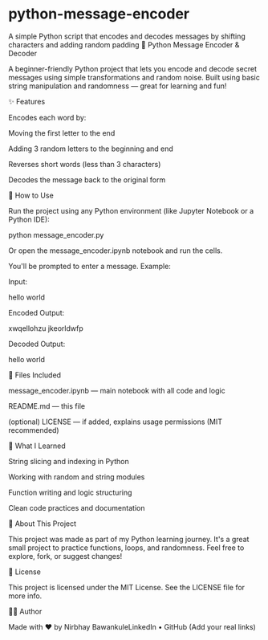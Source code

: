 # python-message-encoder
A simple Python script that encodes and decodes messages by shifting characters and adding random padding
🔐 Python Message Encoder & Decoder

A beginner-friendly Python project that lets you encode and decode secret messages using simple transformations and random noise. Built using basic string manipulation and randomness — great for learning and fun!

✨ Features

Encodes each word by:

Moving the first letter to the end

Adding 3 random letters to the beginning and end

Reverses short words (less than 3 characters)

Decodes the message back to the original form

💠 How to Use

Run the project using any Python environment (like Jupyter Notebook or a Python IDE):

python message_encoder.py

Or open the message_encoder.ipynb notebook and run the cells.

You'll be prompted to enter a message. Example:

Input:

hello world

Encoded Output:

xwqellohzu jkeorldwfp

Decoded Output:

hello world

📁 Files Included

message_encoder.ipynb — main notebook with all code and logic

README.md — this file

(optional) LICENSE — if added, explains usage permissions (MIT recommended)

🎯 What I Learned

String slicing and indexing in Python

Working with random and string modules

Function writing and logic structuring

Clean code practices and documentation

🧠 About This Project

This project was made as part of my Python learning journey. It's a great small project to practice functions, loops, and randomness. Feel free to explore, fork, or suggest changes!

📜 License

This project is licensed under the MIT License. See the LICENSE file for more info.

🤝🏼 Author

Made with ❤️ by Nirbhay BawankuleLinkedIn • GitHub (Add your real links)

